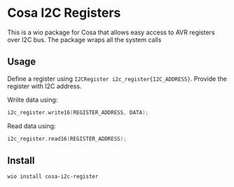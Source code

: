 # Cosa I2C Registers

This is a wio package for Cosa that allows easy access to AVR registers over I2C bus. The package wraps all the system calls

## Usage

Define a register using `I2CRegister i2c_register{I2C_ADDRESS}`. Provide the register with I2C address.

Wriite data using:
```cpp
i2c_register.write16(REGISTER_ADDRESS, DATA);
```

Read data using:
```cpp
i2c_register.read16(REGISTER_ADDRESS);
```


## Install
```bash
wio install cosa-i2c-register
```

